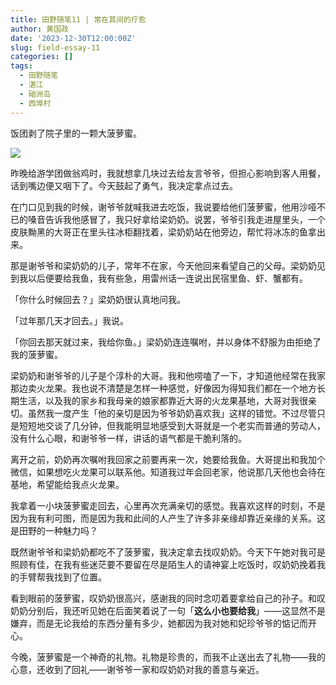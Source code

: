 ```yaml
---
title: 田野随笔11 | 常在其间的疗愈
author: 黄国政
date: '2023-12-30T12:00:00Z'
slug: field-essay-11
categories: []
tags:
  - 田野随笔
  - 湛江
  - 硇洲岛
  - 西埠村
---
```


<!--more-->

饭团剥了院子里的一颗大菠萝蜜。

![](https://cdn.jsdelivr.net/gh/residualsun1/blog-static/images/2023/12/12-30-boluo.jpg)

昨晚给游学团做翁鸡时，我就想拿几块过去给友言爷爷，但担心影响到客人用餐，话到嘴边便又咽下了。今天鼓起了勇气，我决定拿点过去。

在门口见到我的时候，谢爷爷就喊我进去吃饭，我说要给他们菠萝蜜，他用沙哑不已的嗓音告诉我他感冒了，我只好拿给梁奶奶。说罢，爷爷引我走进屋里头，一个皮肤黝黑的大哥正在里头往冰柜翻找着，梁奶奶站在他旁边，帮忙将冰冻的鱼拿出来。

那是谢爷爷和梁奶奶的儿子，常年不在家，今天他回来看望自己的父母。梁奶奶见到我以后便要给我鱼，我有些急，用雷州话一连说出民宿里鱼、虾、蟹都有。

「你什么时候回去？」梁奶奶很认真地问我。

「过年那几天才回去。」我说。

「你回去那天就过来，我给你鱼。」梁奶奶连连嘱咐，并以身体不舒服为由拒绝了我的菠萝蜜。

梁奶奶和谢爷爷的儿子是个淳朴的大哥。我和他唠嗑了一下，才知道他经常在我家那边卖火龙果。我也说不清楚是怎样一种感觉，好像因为得知我们都在一个地方长期生活，以及我的家乡和我母亲的娘家都靠近大哥的火龙果基地，大哥对我很亲切。虽然我一度产生「他的亲切是因为爷爷奶奶喜欢我」这样的错觉。不过尽管只是短短地交谈了几分钟，但我能明显地感受到大哥就是一个老实而普通的劳动人，没有什么心眼，和谢爷爷一样，讲话的语气都是干脆利落的。

离开之前，奶奶再次嘱咐我回家之前要再来一次，她要给我鱼。大哥提出和我加个微信，如果想吃火龙果可以联系他。知道我过年会回老家，他说那几天他也会待在基地，希望能给我点火龙果。

我拿着一小块菠萝蜜走回去，心里再次充满亲切的感觉。我喜欢这样的时刻，不是因为我有利可图，而是因为我和此间的人产生了许多非亲缘却靠近亲缘的关系。这是田野的一种魅力吗？

既然谢爷爷和梁奶奶都吃不了菠萝蜜，我决定拿去找叹奶奶。今天下午她对我可是照顾有佳，在我有些迷茫要不要留在尽是陌生人的请神宴上吃饭时，叹奶奶挽着我的手臂帮我找到了位置。

看到眼前的菠萝蜜，叹奶奶很高兴，感谢我的同时念叨着要拿给自己的孙子。和叹奶奶分别后，我还听见她在后面笑着说了一句「**这么小也要给我**」——这显然不是嫌弃，而是无论我给的东西分量有多少，她都因为我对她和妃珍爷爷的惦记而开心。

今晚，菠萝蜜是一个神奇的礼物。礼物是珍贵的，而我不止送出去了礼物——我的心意，还收到了回礼——谢爷爷一家和叹奶奶对我的善意与亲近。